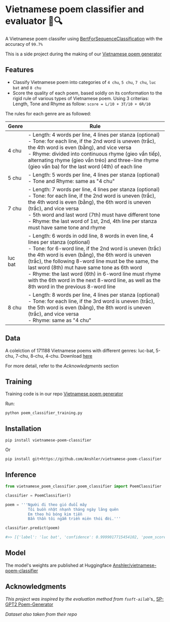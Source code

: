 # Vietnamese poem classifier and evaluator 📜🔍

A Vietnamese poem classifer using [BertForSequenceClassification](https://huggingface.co/trituenhantaoio/bert-base-vietnamese-uncased) with the accuracy of ```99.7%```

This is a side project during the making of our [Vietnamese poem generator](https://github.com/Anshler/poem_generator)

## Features

* Classify Vietnamese poem into categories of ```4 chu```, ```5 chu```, ```7 chu```, ```luc bat``` and ```8 chu```
* Score the quality of each poem, based soldly on its conformation to the rigid rule of various types of Vietnamese poem. Using 3 criterias: Length, Tone and Rhyme as follow: ```score = L/10 + 3T/10 + 6R/10```

The rules for each genre are as followed:

| Genre | Rule |
|------------------|------------------|
| 4 chu    | - Length: 4 words per line, 4 lines per stanza (optional) <br>- Tone: for each line, if the 2nd word is uneven (trắc), the 4th word is even (bằng), and vice versa <br>- Rhyme: divided into continuous rhyme (gieo vần tiếp), alternating rhyme (gieo vần tréo) and three-line rhyme (gieo vần ba) for the last word (4th) of each line|
| 5 chu    | - Length: 5 words per line, 4 lines per stanza (optional)  <br>- Tone and Rhyme: same as "4 chu" |
| 7 chu    | - Length: 7 words per line, 4 lines per stanza (optional) <br>- Tone: for each line, if the 2nd word is uneven (trắc), the 4th word is even (bằng), the 6th word is uneven (trắc), and vice versa <br>- 5th word and last word (7th) must have different tone <br>- Rhyme: the last word of 1st, 2nd, 4th line per stanza must have same tone and rhyme |
| luc bat    | - Length: 6 words in odd line, 8 words in even line, 4 lines per stanza (optional) <br>- Tone: for 6-word line, if the 2nd word is uneven (trắc) the 4th word is even (bằng), the 6th word is uneven (trắc), the following 8-word line must be the same, the last word (8th) mut have same tone as 6th word <br>- Rhyme: the last word (6th) in 6-word line must rhyme with the 6th word in the next 8-word line, as well as the 8th word in the previous 8-word line |
| 8 chu    | - Length: 8 words per line, 4 lines per stanza (optional) <br>- Tone: for each line, if the 3rd word is uneven (trắc), the 5th word is even (bằng), the 8th word is uneven (trắc), and vice versa <br>- Rhyme: same as "4 chu" |




## Data

A colelction of 171188 Vietnamese poems with different genres: luc-bat, 5-chu, 7-chu, 8-chu, 4-chu. Download [here](https://github.com/fsoft-ailab/Poem-Generator/raw/master/dataset/poems_dataset.zip)

For more detail, refer to the _Acknowledgments_ section

## Training

Training code is in our repo [Vietnamese poem generator](https://github.com/Anshler/poem_generator)

Run:
```
python poem_classifier_training.py
```

## Installation

```
pip install vietnamese-poem-classifier
```
Or

```
pip install git+https://github.com/Anshler/vietnamese-poem-classifier
```

## Inference

```python
from vietnamese_poem_classifier.poem_classifier import PoemClassifier

classifier = PoemClassifier()

poem = '''Người đi theo gió đuổi mây
          Tôi buồn nhặt nhạnh tháng ngày lãng quên
          Em theo hú bóng kim tiền
          Bần thần tôi ngẫm triền miên thói đời.'''

classifier.predict(poem)

#>> [{'label': 'luc bat', 'confidence': 0.9999017715454102, 'poem_score': 0.75}]
```

## Model

The model's weights are published at Huggingface [Anshler/vietnamese-poem-classifier](https://huggingface.co/Anshler/vietnamese-poem-classifier) 

## Acknowledgments

_This project was inspired by the evaluation method from ```fsoft-ailab```_'s_ [SP-GPT2 Poem-Generator](https://github.com/fsoft-ailab/Poem-Generator)

_Dataset also taken from their repo_
